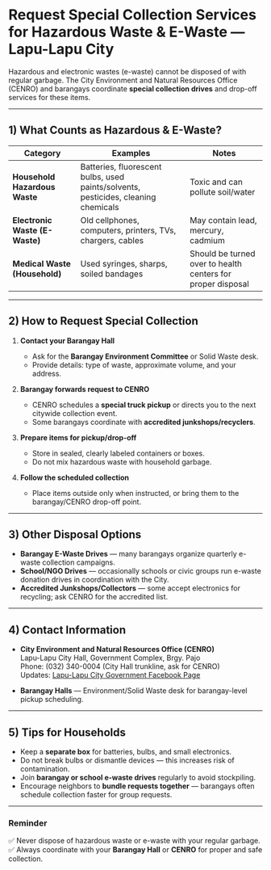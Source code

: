 # Request Special Collection Services for Hazardous Waste & E-Waste — Lapu-Lapu City

Hazardous and electronic wastes (e-waste) cannot be disposed of with regular garbage. The City Environment and Natural Resources Office (CENRO) and barangays coordinate **special collection drives** and drop-off services for these items.

---

## 1) What Counts as Hazardous & E-Waste?

| Category                       | Examples                                                                           | Notes                                                       |
| ------------------------------ | ---------------------------------------------------------------------------------- | ----------------------------------------------------------- |
| **Household Hazardous Waste**  | Batteries, fluorescent bulbs, used paints/solvents, pesticides, cleaning chemicals | Toxic and can pollute soil/water                            |
| **Electronic Waste (E-Waste)** | Old cellphones, computers, printers, TVs, chargers, cables                         | May contain lead, mercury, cadmium                          |
| **Medical Waste (Household)**  | Used syringes, sharps, soiled bandages                                             | Should be turned over to health centers for proper disposal |

---

## 2) How to Request Special Collection

1. **Contact your Barangay Hall**
   - Ask for the **Barangay Environment Committee** or Solid Waste desk.
   - Provide details: type of waste, approximate volume, and your address.

2. **Barangay forwards request to CENRO**
   - CENRO schedules a **special truck pickup** or directs you to the next citywide collection event.
   - Some barangays coordinate with **accredited junkshops/recyclers**.

3. **Prepare items for pickup/drop-off**
   - Store in sealed, clearly labeled containers or boxes.
   - Do not mix hazardous waste with household garbage.

4. **Follow the scheduled collection**
   - Place items outside only when instructed, or bring them to the barangay/CENRO drop-off point.

---

## 3) Other Disposal Options

- **Barangay E-Waste Drives** — many barangays organize quarterly e-waste collection campaigns.
- **School/NGO Drives** — occasionally schools or civic groups run e-waste donation drives in coordination with the City.
- **Accredited Junkshops/Collectors** — some accept electronics for recycling; ask CENRO for the accredited list.

---

## 4) Contact Information

- **City Environment and Natural Resources Office (CENRO)**  
  Lapu-Lapu City Hall, Government Complex, Brgy. Pajo  
  Phone: (032) 340-0004 (City Hall trunkline, ask for CENRO)  
  Updates: [Lapu-Lapu City Government Facebook Page](https://www.facebook.com/lapulapucitygovernment)

- **Barangay Halls** — Environment/Solid Waste desk for barangay-level pickup scheduling.

---

## 5) Tips for Households

- Keep a **separate box** for batteries, bulbs, and small electronics.
- Do not break bulbs or dismantle devices — this increases risk of contamination.
- Join **barangay or school e-waste drives** regularly to avoid stockpiling.
- Encourage neighbors to **bundle requests together** — barangays often schedule collection faster for group requests.

---

### Reminder

✅ Never dispose of hazardous waste or e-waste with your regular garbage.  
✅ Always coordinate with your **Barangay Hall** or **CENRO** for proper and safe collection.
